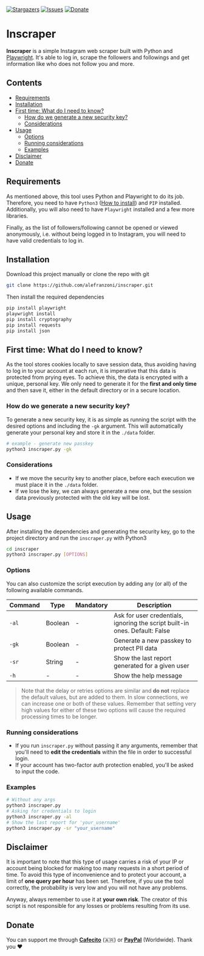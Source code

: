 [![Stargazers][stars-shield]][stars-url]
[![Issues][issues-shield]][issues-url]
[![Donate][donate-shield]][donate-url]

# Inscraper
**Inscraper** is a simple Instagram web scraper built with Python and [Playwright](https://github.com/microsoft/playwright). It's able to log in, scrape the followers and followings and get information like who does not follow you and more. 

## Contents
- [Requirements](#requirements)
- [Installation](#installation)
- [First time: What do I need to know?](#first-time-what-do-i-need-to-know)
  - [How do we generate a new security key?](#how-do-we-generate-a-new-security-key)
  - [Considerations](#considerations)
- [Usage](#usage)
  - [Options](#options)
  - [Running considerations](#running-considerations)
  - [Examples](#examples)
- [Disclaimer](#disclaimer)
- [Donate](#donate)

## Requirements
As mentioned above, this tool uses Python and Playwright to do its job. Therefore, you need to have `Python3` ([How to install](https://www.python.org/downloads/)) and `PIP` installed. Additionally, you will also need to have `Playwright` installed and a few more libraries.

Finally, as the list of followers/following cannot be opened or viewed anonymously, i.e. without being logged in to Instagram, you will need to have valid credentials to log in.

## Installation
Download this project manually or clone the repo with git

```bash
git clone https://github.com/alefranzoni/inscraper.git
```

Then install the required dependencies

```bash
pip install playwright
playwright install
pip install cryptography
pip install requests
pip install json
```

## First time: What do I need to know?
As the tool stores cookies locally to save session data, thus avoiding having to log in to your account at each run, it is imperative that this data is protected from prying eyes. To achieve this, the data is encrypted with a unique, personal key. We only need to generate it for the **first and only time** and then save it, either in the default directory or in a secure location.

### How do we generate a new security key?
To generate a new security key, it is as simple as running the script with the desired options and including the `-gk` argument. This will automatically generate your personal key and store it in the `./data` folder.

```bash
# example - generate new passkey
python3 inscraper.py -gk
```

### Considerations
- If we move the security key to another place, before each execution we must place it in the `./data` folder.
- If we lose the key, we can always generate a new one, but the session data previously protected with the old key will be lost.

## Usage
After installing the dependencies and generating the security key, go to the project directory and run the `inscraper.py` with Python3
 
```bash
cd inscraper
python3 inscraper.py [OPTIONS]
```
### Options
You can also customize the script execution by adding any (or all) of the following available commands.

| Command     | Type  | Mandatory | Description                                                                 |
|-------------|-------|-----------|-----------------------------------------------------------------------------|
|`-al`        |Boolean| -         |Ask for user credentials, ignoring the script built-in ones. Default: False  |
|`-gk`        |Boolean| -         |Generate a new passkey to protect PII data                                   |
|`-sr`        |String | -         |Show the last report generated for a given user                              |
|`-h`         | -     | -         |Show the help message                                                        |

> Note that the delay or retries options are similar and **do not** replace the default values, but are added to them. In slow connections, we can increase one or both of these values. Remember that setting very high values for either of these two options will cause the required processing times to be longer.

### Running considerations
- If you run `inscraper.py` without passing it any arguments, remember that you'll need to **edit the credentials** within the file in order to successful login.
- If your account has two-factor auth protection enabled, you'll be asked to input the code.

### Examples
```bash
# Without any args
python3 inscraper.py
# Asking for credentials to login
python3 inscraper.py -al
# Show the last report for 'your_username'
python3 inscraper.py -sr "your_username"

```

## Disclaimer
It is important to note that this type of usage carries a risk of your IP or account being blocked for making too many requests in a short period of time. To avoid this type of inconvenience and to protect your account, a limit of **one query per hour** has been set. Therefore, if you use the tool correctly, the probability is very low and you will not have any problems.

Anyway, always remember to use it at **your own risk**. The creator of this script is not responsible for any losses or problems resulting from its use.

## Donate
You can support me through [**Cafecito**](https://cafecito.app/alefranzoni) (🇦🇷) or [**PayPal**](https://www.paypal.com/donate/?hosted_button_id=9LR86UDHEKM3Q) (Worldwide). Thank you ❤️

[stars-shield]: https://img.shields.io/github/stars/alefranzoni/inscraper
[stars-url]: https://github.com/alefranzoni/inscraper/stargazers
[issues-shield]: https://img.shields.io/github/issues/alefranzoni/inscraper
[issues-url]: https://github.com/alefranzoni/inscraper/issues
[donate-shield]: https://img.shields.io/badge/$-donate-ff69b4.svg?maxAge=2592000&amp;style=flat
[donate-url]: https://github.com/alefranzoni/inscraper#donate
